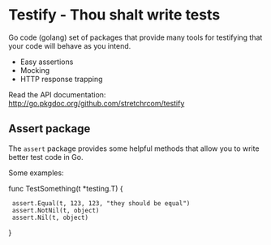 Testify - Thou shalt write tests
================================

Go code (golang) set of packages that provide many tools for testifying that your code will behave as you intend.

  * Easy assertions
  * Mocking
  * HTTP response trapping

Read the API documentation: http://go.pkgdoc.org/github.com/stretchrcom/testify

Assert package
--------------

The `assert` package provides some helpful methods that allow you to write better test code in Go.

Some examples:

   func TestSomething(t *testing.T) {
   
     assert.Equal(t, 123, 123, "they should be equal")
     assert.NotNil(t, object)
     assert.Nil(t, object)

   }